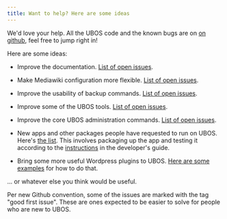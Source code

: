 ```yaml
---
title: Want to help? Here are some ideas
---
```


We'd love your help. All the UBOS code and the known bugs are on
[on github](https://github.com/uboslinux/), feel free to jump right in!

Here are some ideas:

* Improve the documentation.
  [List of open issues](https://github.com/uboslinux/ubos-docs/issues?q=is%3Aopen+is%3Aissue).

* Make Mediawiki configuration more flexible.
  [List of open issues](https://github.com/uboslinux/ubos-mediawiki/issues?q=is%3Aopen+is%3Aissue).

* Improve the usability of backup commands.
  [List of open issues](https://github.com/uboslinux/ubos-packages/issues?q=is%3Aopen+is%3Aissue).

* Improve some of the UBOS tools.
  [List of open issues](https://github.com/uboslinux/ubos-tools/issues?q=is%3Aopen+is%3Aissue).

* Improve the core UBOS administration commands.
  [List of open issues](https://github.com/uboslinux/ubos-admin/issues?q=is%3Aopen+is%3Aissue).

* New apps and other packages people have requested to run on UBOS. Here's
  [the list](https://github.com/uboslinux/apps-wanted/issues).
  This involves packaging up the app and testing it according to the
  [instructions](/docs/developers/app-howto.html) in the developer's guide.

* Bring some more useful Wordpress plugins to UBOS.
  [Here are some examples](https://github.com/uboslinux/ubos-wordpress) for how to do that.

... or whatever else you think would be useful.

Per new Github convention, some of the issues are marked with the tag "good first issue".
These are ones expected to be easier to solve for people who are new to UBOS.
